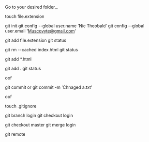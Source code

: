 Go to your desired folder...

touch file.extension

git init
git config --global user.name 'Nic Theobald'
git config --global user.email 'Muscovyte@gmail.com'

git add file.extension
git status

git rm --cached index.html
git status

git add *.html

git add .
git status

oof

git commit
or
git commit -m 'Chnaged a.txt'

oof

touch .gitignore

git branch login
git checkout login

git checkout master
git merge login

git remote 
